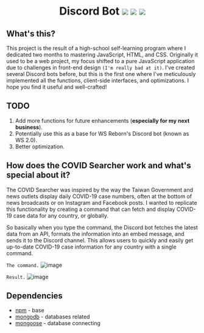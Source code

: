 <h1 align="center">
Discord Bot
<img src="https://img.shields.io/badge/Made_by-spd-green" />
<img src="https://shields.io/badge/Language-Javascript-yellow" />
<img src="https://img.shields.io/badge/platform-Windows-blue" />
</h1>

## What's this?
This project is the result of a high-school self-learning program where I dedicated two months to mastering JavaScript, HTML, and CSS. Originally it used to be a web project, my focus shifted to a pure JavaScript application due to challenges in front-end design `(I'm really bad at it)`. I've created several Discord bots before, but this is the first one where I've meticulously implemented all the functions, client-side interfaces, and optimizations. I hope you find it useful and well-crafted!

## TODO
1. Add more functions for future enhancements (**especially for my next business**).
2. Potentially use this as a base for WS Reborn's Discord bot (known as WS 2.0).
3. Better optimization.

## How does the COVID Searcher work and what's special about it?
The COVID Searcher was inspired by the way the Taiwan Government and news outlets display daily COVID-19 case numbers, often at the bottom of news broadcasts or on Instagram and Facebook posts. I wanted to replicate this functionality by creating a command that can fetch and display COVID-19 case data for any country, or globally.

So basically when you type the command, the Discord bot fetches the latest data from an API, formats the information into an embed message, and sends it to the Discord channel. This allows users to quickly and easily get up-to-date COVID-19 case information for any country with a single command.

`The command.`
![image](https://cdn.discordapp.com/attachments/957959164079013919/1240364221741400214/image.png?ex=66464ab3&is=6644f933&hm=5b45830e9f9a52dddbbd637fd51ff7b2d42fa0812e33b1bff08bb806e7942d5c&)

`Result.`
![image](https://cdn.discordapp.com/attachments/957959164079013919/1240364263986565181/image.png?ex=66464abd&is=6644f93d&hm=558d5092fea34b00bb48b774979041774f5be8a62a1f07c771d77be349f7ffc9&)


## Dependencies
- [npm](https://docs.npmjs.com/cli/v10/commands/npm-install) - base
- [mongodb](https://www.mongodb.com/) - databases related
- [mongoose](https://mongoosejs.com/) - database connecting
